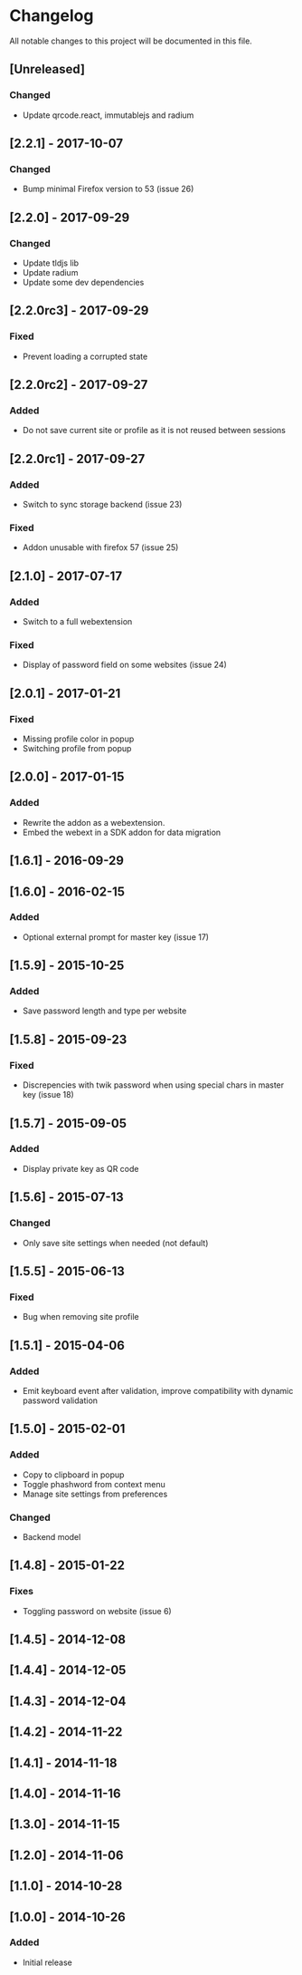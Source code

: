 # Changelog
All notable changes to this project will be documented in this file.

## [Unreleased]
### Changed
- Update qrcode.react, immutablejs and radium

## [2.2.1] - 2017-10-07
### Changed
- Bump minimal Firefox version to 53 (issue 26)

## [2.2.0] - 2017-09-29
### Changed
- Update tldjs lib
- Update radium
- Update some dev dependencies

## [2.2.0rc3] - 2017-09-29
### Fixed
- Prevent loading a corrupted state

## [2.2.0rc2] - 2017-09-27
### Added
- Do not save current site or profile as it is not reused between sessions

## [2.2.0rc1] - 2017-09-27
### Added
- Switch to sync storage backend (issue 23)
### Fixed
- Addon unusable with firefox 57 (issue 25)

## [2.1.0] - 2017-07-17
### Added
- Switch to a full webextension
### Fixed
- Display of password field on some websites (issue 24)


## [2.0.1] - 2017-01-21
### Fixed
- Missing profile color in popup
- Switching profile from popup

## [2.0.0] - 2017-01-15
### Added
- Rewrite the addon as a webextension.
- Embed the webext in a SDK addon for data migration

## [1.6.1] - 2016-09-29

## [1.6.0] - 2016-02-15
### Added
- Optional external prompt for master key (issue 17)

## [1.5.9] - 2015-10-25
### Added
- Save password length and type per website

## [1.5.8] - 2015-09-23
### Fixed
- Discrepencies with twik password when using special chars in master key (issue 18)

## [1.5.7] - 2015-09-05
### Added
- Display private key as QR code

## [1.5.6] - 2015-07-13
### Changed
- Only save site settings when needed (not default)

## [1.5.5] - 2015-06-13
### Fixed
- Bug when removing site profile

## [1.5.1] - 2015-04-06
### Added
- Emit keyboard event after validation, improve compatibility with dynamic password validation

## [1.5.0] - 2015-02-01
### Added
- Copy to clipboard in popup
- Toggle phashword from context menu
- Manage site settings from preferences
### Changed
- Backend model

## [1.4.8] - 2015-01-22
### Fixes
- Toggling password on website (issue 6)

## [1.4.5] - 2014-12-08

## [1.4.4] - 2014-12-05

## [1.4.3] - 2014-12-04

## [1.4.2] - 2014-11-22

## [1.4.1] - 2014-11-18

## [1.4.0] - 2014-11-16

## [1.3.0] - 2014-11-15

## [1.2.0] - 2014-11-06

## [1.1.0] - 2014-10-28

## [1.0.0] - 2014-10-26
### Added
- Initial release
